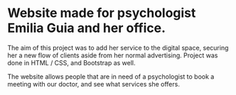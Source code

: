 # Website made for psychologist Emilia Guia and her office.
The aim of this project was to add her service to the digital space, securing her a new flow of clients aside from her normal advertising.
Project was done in HTML / CSS, and Bootstrap as well.

The website allows people that are in need of a psychologist to book a meeting with our doctor, and see what services she offers.
